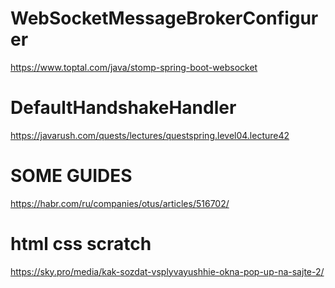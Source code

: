 # WebSocketMessageBrokerConfigurer
https://www.toptal.com/java/stomp-spring-boot-websocket
# DefaultHandshakeHandler
https://javarush.com/quests/lectures/questspring.level04.lecture42

# SOME GUIDES
https://habr.com/ru/companies/otus/articles/516702/
 
# html css scratch
https://sky.pro/media/kak-sozdat-vsplyvayushhie-okna-pop-up-na-sajte-2/